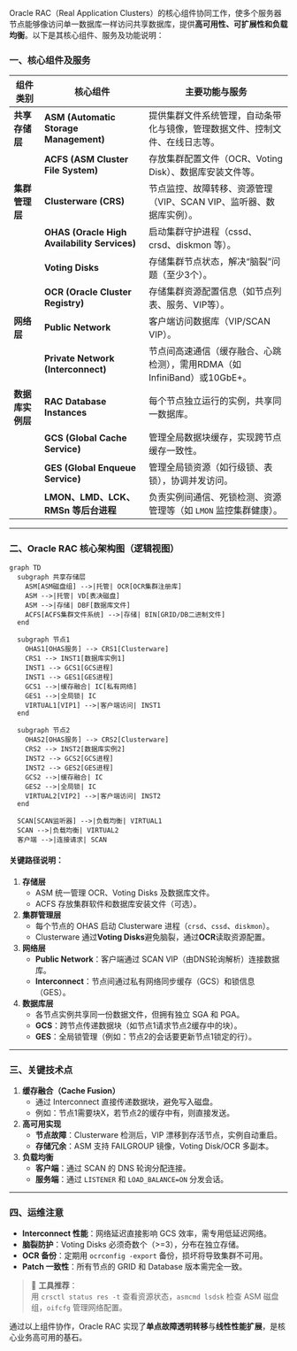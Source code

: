 Oracle RAC（Real Application Clusters）的核心组件协同工作，使多个服务器节点能够像访问单一数据库一样访问共享数据库，提供**高可用性、可扩展性和负载均衡**。以下是其核心组件、服务及功能说明：

### **一、核心组件及服务**

|**组件类别**|**核心组件**|**主要功能与服务**|
|---|---|---|
|**共享存储层**|**ASM (Automatic Storage Management)**|提供集群文件系统管理，自动条带化与镜像，管理数据文件、控制文件、在线日志等。|
||**ACFS (ASM Cluster File System)**|存放集群配置文件（OCR、Voting Disk）、数据库安装文件等。|
|**集群管理层**|**Clusterware (CRS)**|节点监控、故障转移、资源管理（VIP、SCAN VIP、监听器、数据库实例）。|
||**OHAS (Oracle High Availability Services)**|启动集群守护进程（cssd、crsd、diskmon 等）。|
||**Voting Disks**|存储集群节点状态，解决“脑裂”问题（至少3个）。|
||**OCR (Oracle Cluster Registry)**|存储集群资源配置信息（如节点列表、服务、VIP等）。|
|**网络层**|**Public Network**|客户端访问数据库（VIP/SCAN VIP）。|
||**Private Network (Interconnect)**|节点间高速通信（缓存融合、心跳检测），需用RDMA（如InfiniBand）或10GbE+。|
|**数据库实例层**|**RAC Database Instances**|每个节点独立运行的实例，共享同一数据库。|
||**GCS (Global Cache Service)**|管理全局数据块缓存，实现跨节点缓存一致性。|
||**GES (Global Enqueue Service)**|管理全局锁资源（如行级锁、表锁），协调并发访问。|
||**LMON、LMD、LCK、RMSn 等后台进程**|负责实例间通信、死锁检测、资源管理等（如 `LMON` 监控集群健康）。|

---

### **二、Oracle RAC 核心架构图（逻辑视图）**

```mermaid
graph TD
  subgraph 共享存储层
    ASM[ASM磁盘组] -->|托管| OCR[OCR集群注册库]
    ASM -->|托管| VD[表决磁盘]
    ASM -->|存储| DBF[数据库文件]
    ACFS[ACFS集群文件系统] -->|存储| BIN[GRID/DB二进制文件]
  end

  subgraph 节点1
    OHAS1[OHAS服务] --> CRS1[Clusterware]
    CRS1 --> INST1[数据库实例1]
    INST1 --> GCS1[GCS进程]
    INST1 --> GES1[GES进程]
    GCS1 -->|缓存融合| IC[私有网络]
    GES1 -->|全局锁| IC
    VIRTUAL1[VIP1] -->|客户端访问| INST1
  end

  subgraph 节点2
    OHAS2[OHAS服务] --> CRS2[Clusterware]
    CRS2 --> INST2[数据库实例2]
    INST2 --> GCS2[GCS进程]
    INST2 --> GES2[GES进程]
    GCS2 -->|缓存融合| IC
    GES2 -->|全局锁| IC
    VIRTUAL2[VIP2] -->|客户端访问| INST2
  end

  SCAN[SCAN监听器] -->|负载均衡| VIRTUAL1
  SCAN -->|负载均衡| VIRTUAL2
  客户端 -->|连接请求| SCAN
```


#### **关键路径说明：**

1. **存储层**
    - ASM 统一管理 OCR、Voting Disks 及数据库文件。
    - ACFS 存放集群软件和数据库安装文件（可选）。
2. **集群管理层**
    - 每个节点的 OHAS 启动 Clusterware 进程（`crsd`、`cssd`、`diskmon`）。
    - Clusterware 通过**Voting Disks**避免脑裂，通过**OCR**读取资源配置。
3. **网络层**
    - **Public Network**：客户端通过 SCAN VIP（由DNS轮询解析）连接数据库。
    - **Interconnect**：节点间通过私有网络同步缓存（GCS）和锁信息（GES）。
4. **数据库层**
    - 各节点实例共享同一份数据文件，但拥有独立 SGA 和 PGA。
    - **GCS**：跨节点传递数据块（如节点1请求节点2缓存中的块）。
    - **GES**：全局锁管理（例如：节点2的会话要更新节点1锁定的行）。

---

### **三、关键技术点**

1. **缓存融合（Cache Fusion）**
    - 通过 Interconnect 直接传递数据块，避免写入磁盘。
    - 例如：节点1需要块X，若节点2的缓存中有，则直接发送。
2. **高可用实现**
    - **节点故障**：Clusterware 检测后，VIP 漂移到存活节点，实例自动重启。
    - **存储冗余**：ASM 支持 FAILGROUP 镜像，Voting Disk/OCR 多副本。
3. **负载均衡**
    - **客户端**：通过 SCAN 的 DNS 轮询分配连接。
    - **服务端**：通过 `LISTENER` 和 `LOAD_BALANCE=ON` 分发会话。

---

### **四、运维注意**

- **Interconnect 性能**：网络延迟直接影响 GCS 效率，需专用低延迟网络。
- **脑裂防护**：Voting Disks 必须奇数个（>=3），分布在独立存储。
- **OCR 备份**：定期用 `ocrconfig -export` 备份，损坏将导致集群不可用。
- **Patch 一致性**：所有节点的 GRID 和 Database 版本需完全一致。
> 📌 **工具推荐**：  
> 用 `crsctl status res -t` 查看资源状态，`asmcmd lsdsk` 检查 ASM 磁盘组，`oifcfg` 管理网络配置。

通过以上组件协作，Oracle RAC 实现了**单点故障透明转移**与**线性性能扩展**，是核心业务高可用的基石。